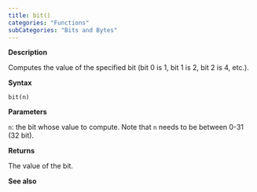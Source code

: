 ```yaml
---
title: bit()
categories: "Functions"
subCategories: "Bits and Bytes"
---
```


**Description**

Computes the value of the specified bit (bit 0 is 1, bit 1 is 2, bit 2
is 4, etc.).

**Syntax**

`bit(n)`

**Parameters**

`n`: the bit whose value to compute. Note that `n` needs to be between
0-31 (32 bit).

**Returns**

The value of the bit.

**See also**

